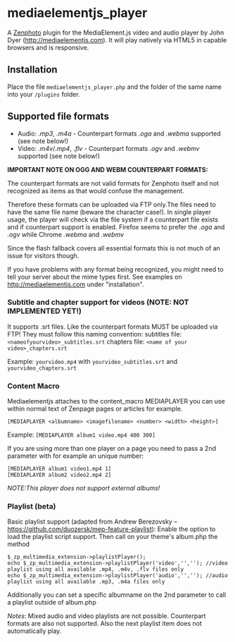 mediaelementjs_player
=====================

A [Zenphoto](http://www.zenphoto.org) plugin for the MediaElement.js video and audio player by John Dyer (http://mediaelementjs.com). It will play natively via HTML5 in capable browsers and is responsive.

## Installation

Place the file `mediaelementjs_player.php` and the folder of the same name into your `/plugins` folder.

## Supported file formats

- Audio: <var>.mp3</var>, <var>.m4a</var> - Counterpart formats <var>.oga</var> and <var>.webma</var> supported (see note below!)<br>
- Video: <var>.m4v</var>/<var>.mp4</var>, <var>.flv</var> - Counterpart formats <var>.ogv</var> and <var>.webmv</var> supported (see note below!)
 
**IMPORTANT NOTE ON OGG AND WEBM COUNTERPART FORMATS:**

The counterpart formats are not valid formats for Zenphoto itself and not recognized as items as that would confuse the management.

Therefore these formats can be uploaded via FTP only.The files need to have the same file name (beware the character case!). In single player usage, the player will check via the file system if a counterpart file exists and if counterpart support is enabled. Firefox seems to prefer the <var>.oga</var> and <var>.ogv</var> while Chrome <var>.webma</var> and <var>.webmv</var>
 
Since the flash fallback covers all essential formats this is not much of an issue for visitors though.
  
If you have problems with any format being recognized, you might need to tell your server about the mime types first. See examples on http://mediaelementjs.com under "installation".
 
### Subtitle and chapter support for videos (NOTE: NOT IMPLEMENTED YET!)

It supports .srt files. Like the counterpart formats MUST be uploaded via FTP! They must follow this naming convention:
subtitles file: `<nameofyourvideo>_subtitles.srt`
chapters file: `<name of your video>_chapters.srt`
  
Example: `yourvideo.mp4` with `yourvideo_subtitles.srt` and `yourvideo_chapters.srt`

### Content Macro
Mediaelementjs attaches to the content_macro MEDIAPLAYER you can use within normal text of Zenpage pages or articles for example.
 
```
[MEDIAPLAYER <albumname> <imagefilename> <number> <width> <height>]
```
 
Example:
```[MEDIAPLAYER album1 video.mp4 400 300]```
 
If you are using more than one player on a page you need to pass a 2nd parameter with for example an unique number:

```
[MEDIAPLAYER album1 video1.mp4 1]
[MEDIAPLAYER album2 video2.mp4 2]
```
 
*NOTE:This player does not support external albums!* 
 
### Playlist (beta)

Basic playlist support (adapted from Andrew Berezovsky – https://github.com/duozersk/mep-feature-playlist):
Enable the option to load the playlist script support. Then call on your theme's album.php the method 

```
$_zp_multimedia_extension->playlistPlayer();
echo $_zp_multimedia_extension->playlistPlayer('video','',''); //video playlist using all available .mp4, .m4v, .flv files only
echo $_zp_multimedia_extension->playlistPlayer('audio','',''); //audio playlist using all available .mp3, .m4a files only
```

Additionally you can set a specific albumname on the 2nd parameter to call a playlist outside of album.php 
 
*Notes*: Mixed audio and video playlists are not possible. Counterpart formats are also not supported. Also the next playlist item does not automatically play.
